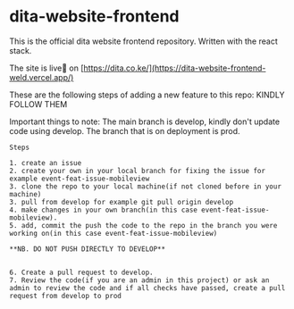 # dita-website-frontend
This is the official dita website frontend repository. Written with the react stack.

The site is live🎉 on [https://dita.co.ke/](https://dita-website-frontend-weld.vercel.app/)

These are the following steps of adding a new feature to this repo: KINDLY FOLLOW THEM

  Important things to note: 
    The main branch is develop, kindly don't update code using develop.
    The branch that is on deployment is prod.

    Steps

    1. create an issue
    2. create your own in your local branch for fixing the issue for example event-feat-issue-mobileview
    3. clone the repo to your local machine(if not cloned before in your machine)
    3. pull from develop for example git pull origin develop
    4. make changes in your own branch(in this case event-feat-issue-mobileview).
    5. add, commit the push the code to the repo in the branch you were working on(in this case event-feat-issue-mobileview)

    **NB. DO NOT PUSH DIRECTLY TO DEVELOP**

    
    6. Create a pull request to develop.
    7. Review the code(if you are an admin in this project) or ask an admin to review the code and if all checks have passed, create a pull request from develop to prod

